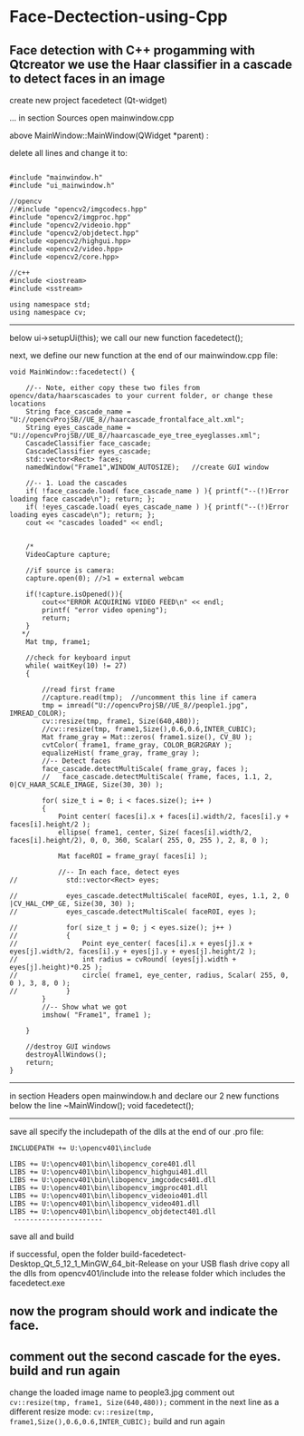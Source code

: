 # Face-Dectection-using-Cpp
Face detection with C++ progamming with Qtcreator
 we use the Haar classifier in a cascade to detect faces in an image
 ----------------------

create new project facedetect (Qt-widget)

...
in section Sources open mainwindow.cpp

above MainWindow::MainWindow(QWidget *parent) :

delete all lines and change it to:
```

#include "mainwindow.h"
#include "ui_mainwindow.h"

//opencv
//#include "opencv2/imgcodecs.hpp"
#include "opencv2/imgproc.hpp"
#include "opencv2/videoio.hpp"
#include "opencv2/objdetect.hpp"
#include <opencv2/highgui.hpp>
#include <opencv2/video.hpp>
#include <opencv2/core.hpp>

//c++
#include <iostream>
#include <sstream>

using namespace std;
using namespace cv;
```
------------------------------------------------------------------------------------

below ui->setupUi(this); we call our new function
    facedetect();

next, we define our new function at the end of our mainwindow.cpp file:	
```
void MainWindow::facedetect() {

    //-- Note, either copy these two files from opencv/data/haarscascades to your current folder, or change these locations
    String face_cascade_name = "U://opencvProjSB//UE_8//haarcascade_frontalface_alt.xml";
    String eyes_cascade_name = "U://opencvProjSB//UE_8//haarcascade_eye_tree_eyeglasses.xml";
    CascadeClassifier face_cascade;
    CascadeClassifier eyes_cascade;
    std::vector<Rect> faces;
    namedWindow("Frame1",WINDOW_AUTOSIZE);   //create GUI window

    //-- 1. Load the cascades
    if( !face_cascade.load( face_cascade_name ) ){ printf("--(!)Error loading face cascade\n"); return; };
    if( !eyes_cascade.load( eyes_cascade_name ) ){ printf("--(!)Error loading eyes cascade\n"); return; };
    cout << "cascades loaded" << endl;


    /*
    VideoCapture capture;

    //if source is camera:
    capture.open(0); //>1 = external webcam

    if(!capture.isOpened()){
        cout<<"ERROR ACQUIRING VIDEO FEED\n" << endl;
        printf( "error video opening");
        return;
    }
   */
    Mat tmp, frame1;

    //check for keyboard input
    while( waitKey(10) != 27)
    {

        //read first frame
        //capture.read(tmp);  //uncomment this line if camera
        tmp = imread("U://opencvProjSB//UE_8//people1.jpg", IMREAD_COLOR);
        cv::resize(tmp, frame1, Size(640,480));
        //cv::resize(tmp, frame1,Size(),0.6,0.6,INTER_CUBIC);
        Mat frame_gray = Mat::zeros( frame1.size(), CV_8U );
        cvtColor( frame1, frame_gray, COLOR_BGR2GRAY );
        equalizeHist( frame_gray, frame_gray );
        //-- Detect faces
        face_cascade.detectMultiScale( frame_gray, faces );
        //   face_cascade.detectMultiScale( frame, faces, 1.1, 2, 0|CV_HAAR_SCALE_IMAGE, Size(30, 30) );

        for( size_t i = 0; i < faces.size(); i++ )
        {
            Point center( faces[i].x + faces[i].width/2, faces[i].y + faces[i].height/2 );
            ellipse( frame1, center, Size( faces[i].width/2, faces[i].height/2), 0, 0, 360, Scalar( 255, 0, 255 ), 2, 8, 0 );

            Mat faceROI = frame_gray( faces[i] );

            //-- In each face, detect eyes
//            std::vector<Rect> eyes;

//            eyes_cascade.detectMultiScale( faceROI, eyes, 1.1, 2, 0 |CV_HAL_CMP_GE, Size(30, 30) );
//            eyes_cascade.detectMultiScale( faceROI, eyes );

//            for( size_t j = 0; j < eyes.size(); j++ )
//            {
//                Point eye_center( faces[i].x + eyes[j].x + eyes[j].width/2, faces[i].y + eyes[j].y + eyes[j].height/2 );
//                int radius = cvRound( (eyes[j].width + eyes[j].height)*0.25 );
//                circle( frame1, eye_center, radius, Scalar( 255, 0, 0 ), 3, 8, 0 );
//            }
        }
        //-- Show what we got
        imshow( "Frame1", frame1 );

    }

    //destroy GUI windows
    destroyAllWindows();
    return;
}
```
 ---------------------------------
in section Headers open mainwindow.h and declare our 2 new functions
below the line ~MainWindow(); 
    void facedetect();
    	
-----------------------------------------------------------------------------------
save all
specify the includepath of the dlls at the end of our .pro file:
```
INCLUDEPATH += U:\opencv401\include

LIBS += U:\opencv401\bin\libopencv_core401.dll
LIBS += U:\opencv401\bin\libopencv_highgui401.dll
LIBS += U:\opencv401\bin\libopencv_imgcodecs401.dll
LIBS += U:\opencv401\bin\libopencv_imgproc401.dll
LIBS += U:\opencv401\bin\libopencv_videoio401.dll
LIBS += U:\opencv401\bin\libopencv_video401.dll
LIBS += U:\opencv401\bin\libopencv_objdetect401.dll
 ----------------------
```
save all and build

if successful, open the folder build-facedetect-Desktop_Qt_5_12_1_MinGW_64_bit-Release on your USB flash drive
copy all the dlls from opencv401/include into the release folder which includes the facedetect.exe

now the program should work and indicate the face.
 ----------------
comment out the second cascade for the eyes.
build and run again 
 -------------------------------
change the loaded image name to people3.jpg
comment out 
```cv::resize(tmp, frame1, Size(640,480));```
comment in the next line as a different resize mode:
```cv::resize(tmp, frame1,Size(),0.6,0.6,INTER_CUBIC);```
build and run again


 
 






